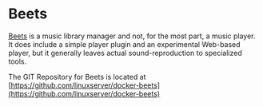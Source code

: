# Beets

[Beets](http://beets.io/) is a music library manager and not, for the most part, a music player. It does include a simple player plugin and an experimental Web-based player, but it generally leaves actual sound-reproduction to specialized tools.

The GIT Repository for Beets is located at [https://github.com/linuxserver/docker-beets](https://github.com/linuxserver/docker-beets)
